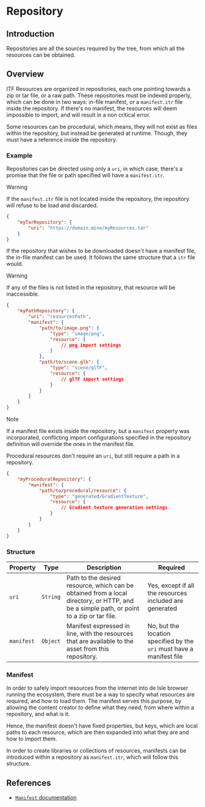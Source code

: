 # Repository

## Introduction

Repositories are all the sources required by the tree, from which all the resources can be obtained.

## Overview

ITF Resources are organized in repositories, each one pointing towards a zip or tar file, or a raw path. These repositories must be indexed properly, which can be done in two ways: in-file manifest, or a `manifest.itr` file inside the repository. If there's no manifest, the resources will deem impossible to import, and will result in a non critical error.

Some resources can be procedural, which means, they will not exist as files within the repository, but instead be generated at runtime. Though, they must have a reference inside the repository.

### Example

Repositories can be directed using only a `uri`, in which case, there's a promise that the file or path specified will have a `manifest.itr`.

> [!WARNING]
> If the `manifest.itr` file is not located inside the repository, the repository will refuse to be load and discarded.

```json
{
    "myTarRepository": {
        "uri": "https://domain.mine/myResources.tar"
    }
}
```

If the repository that wishes to be downloaded doesn't have a manifest file, the in-file manifest can be used. It follows the same structure that a `itr` file would.

> [!WARNING]
> If any of the files is not listed in the repository, that resource will be inaccessible.

```json
{
    "myPathRepository": {
        "uri": "resourcesPath",
        "manifest": {
            "path/to/image.png": {
                "type": "image/png",
                "resource": {
                    // png import settings
                }
            },
            "path/to/scene.glb": {
                "type": "scene/glTF",
                "resource": {
                    // glTF import settings
                }
            }
        }
    }
}
```

> [!NOTE]
> If a manifest file exists inside the repository, but a `manifest` property was incorporated, conflicting import configurations specified in the repository definition will override the ones in the manifest file.

Procedural resources don't require an `uri`, but still require a path in a repository.

```json
{
    "myProceduralRepository": {
        "manifest": {
            "path/to/procedural/resource": {
                "type": "generated/GradientTexture",
                "resource": {
                    // Gradient texture generation settings
                }
            }
        }
    }
}
```

### Structure

| Property | Type | Description | Required |
|----------|------|-------------|----------|
| `uri` | `String` | Path to the desired resource, which can be obtained from a local directory, or HTTP, and be a simple path, or point to a zip or tar file. | Yes, except if all the resources included are generated |
| `manifest` | `Object` | Manifest expressed in line, with the resources that are available to the asset from this repository. | No, but the location specified by the `uri` must have a manifest file |

### Manifest

In order to safely import resources from the internet into de Isle browser running the ecosystem, there must be a way to specify what resources are required, and how to load them. The manifest serves this purpose, by allowing the content creator to define what they need, from where within a repository, and what is it.

Hence, the manifest doesn't have fixed properties, but keys, which are local paths to each resource, which are then expanded into what they are and how to import them.

In order to create libraries or collections of resources, manifests can be introduced within a repository as `manifest.itr`, which will follow this structure.

## References

* [`Manifest` documentation](Manifest)
